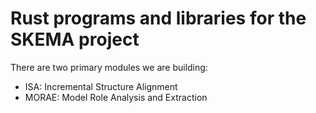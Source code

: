 # Rust programs and libraries for the SKEMA project

There are two primary modules we are building:
- ISA: Incremental Structure Alignment
- MORAE: Model Role Analysis and Extraction
